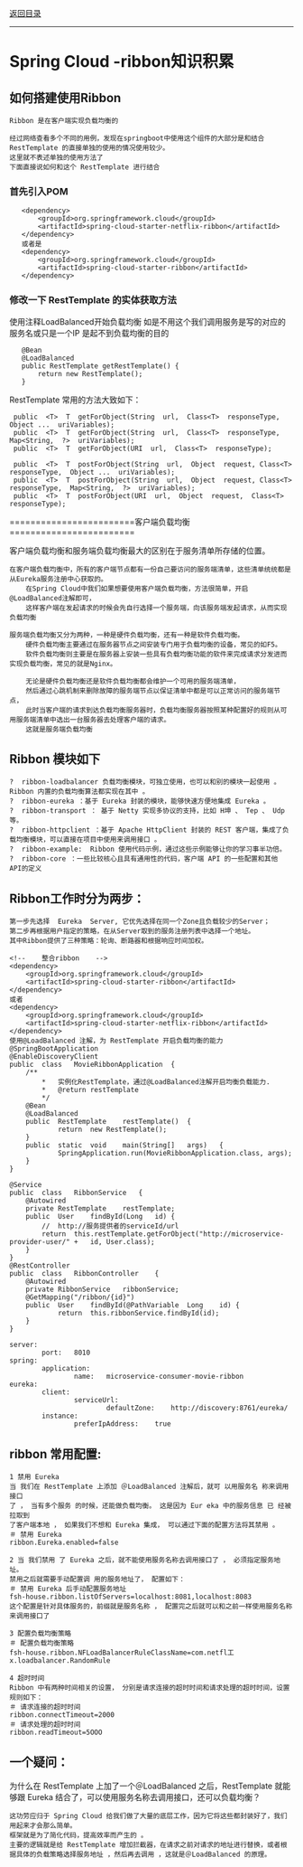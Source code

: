 <p>
    <a href="#" onclick="refreshContent('springcloud')">返回目录</a>
</p>

---

# Spring Cloud -ribbon知识积累

## 如何搭建使用Ribbon

    Ribbon 是在客户端实现负载均衡的
    
    经过网络查看多个不同的用例，发现在springboot中使用这个组件的大部分是和结合RestTemplate 的直接单独的使用的情况使用较少。
    这里就不表述单独的使用方法了
    下面直接说如何和这个 RestTemplate 进行结合

### 首先引入POM

       <dependency>
           <groupId>org.springframework.cloud</groupId>
           <artifactId>spring-cloud-starter-netflix-ribbon</artifactId>
       </dependency> 
       或者是
       <dependency> 
           <groupId>org.springframework.cloud</groupId>
           <artifactId>spring-cloud-starter-ribbon</artifactId> 
       </dependency>

### 修改一下 RestTemplate 的实体获取方法

使用注释LoadBalanced开始负载均衡 如是不用这个我们调用服务是写的对应的服务名或只是一个IP 是起不到负载均衡的目的

       @Bean
       @LoadBalanced
       public RestTemplate getRestTemplate() {
           return new RestTemplate();
       }

RestTemplate 常用的方法大致如下：

     public  <T>  T  getForObject(String  url,  Class<T>  responseType, Object ...  uriVariables); 
     public  <T>  T  getForObject(String  url,  Class<T>  responseType, Map<String,  ?>  uriVariables); 
     public  <T>  T  getForObject(URI  url,  Class<T>  responseType);
     
     public  <T>  T  postForObject(String  url,  Object  request, Class<T>  responseType,  Object ...  uriVariables); 
     public  <T>  T  postForObject(String  url,  Object  request, Class<T>  responseType,  Map<String,  ?>  uriVariables); 
     public  <T>  T  postForObject(URI  url,  Object  request,  Class<T>  responseType);

========================客户端负载均衡========================

客户端负载均衡和服务端负载均衡最大的区别在于服务清单所存储的位置。

    在客户端负载均衡中，所有的客户端节点都有一份自己要访问的服务端清单，这些清单统统都是从Eureka服务注册中心获取的。
        在Spring Cloud中我们如果想要使用客户端负载均衡，方法很简单，开启@LoadBalanced注解即可，
        这样客户端在发起请求的时候会先自行选择一个服务端，向该服务端发起请求，从而实现负载均衡
    
    服务端负载均衡又分为两种，一种是硬件负载均衡，还有一种是软件负载均衡。
        硬件负载均衡主要通过在服务器节点之间安装专门用于负载均衡的设备，常见的如F5。
        软件负载均衡则主要是在服务器上安装一些具有负载均衡功能的软件来完成请求分发进而实现负载均衡，常见的就是Nginx。
        
        无论是硬件负载均衡还是软件负载均衡都会维护一个可用的服务端清单，
        然后通过心跳机制来删除故障的服务端节点以保证清单中都是可以正常访问的服务端节点，
        此时当客户端的请求到达负载均衡服务器时，负载均衡服务器按照某种配置好的规则从可用服务端清单中选出一台服务器去处理客户端的请求。
        这就是服务端负载均衡

## Ribbon 模块如下

    ?  ribbon-loadbalancer 负载均衡模块，可独立使用，也可以和别的模块一起使用 。Ribbon 内置的负载均衡算法都实现在其中 。
    ?  ribbon-eureka ：基于 Eureka 封装的模块，能够快速方便地集成 Eureka 。
    ?  ribbon-transport ： 基于 Netty 实现多协议的支持，比如 H坤 、 Tep 、 Udp 等。
    ?  ribbon-httpclient ：基于 Apache HttpClient 封装的 REST 客户端，集成了负载均衡模块，可以直接在项目中使用来调用接口 。
    ?  ribbon-example:  Ribbon 使用代码示例，通过这些示例能够让你的学习事半功倍。
    ?  ribbon-core ：一些比较核心且具有通用性的代码，客户端 API 的一些配置和其他 API的定义 

## Ribbon工作时分为两步：

    第一步先选择	Eureka	Server,	它优先选择在同一个Zone且负载较少的Server；
    第二步再根据用户指定的策略，在从Server取到的服务注册列表中选择一个地址。
    其中Ribbon提供了三种策略：轮询、断路器和根据响应时间加权。

    <!--	整合ribbon	-->
    <dependency>
        <groupId>org.springframework.cloud</groupId>
        <artifactId>spring-cloud-starter-ribbon</artifactId>
    </dependency>
    或者
    <dependency>
        <groupId>org.springframework.cloud</groupId>
        <artifactId>spring-cloud-starter-netflix-ribbon</artifactId>
    </dependency>
    使用@LoadBalanced 注解，为 RestTemplate 开启负载均衡的能力
    @SpringBootApplication
    @EnableDiscoveryClient
    public	class	MovieRibbonApplication	{
        /**
            *	实例化RestTemplate，通过@LoadBalanced注解开启均衡负载能力.
            *	@return	restTemplate
            */
        @Bean
        @LoadBalanced
        public	RestTemplate	restTemplate()	{
                return	new	RestTemplate();
        }
        public	static	void	main(String[]	args)	{
                SpringApplication.run(MovieRibbonApplication.class,	args);
        }
    }

    @Service
    public	class	RibbonService	{
        @Autowired
        private	RestTemplate	restTemplate;
        public	User	findById(Long	id)	{
            //	http://服务提供者的serviceId/url
            return	this.restTemplate.getForObject("http://microservice-provider-user/"	+	id,	User.class);
        }
    }
    @RestController
    public	class	RibbonController	{
        @Autowired
        private	RibbonService	ribbonService;
        @GetMapping("/ribbon/{id}")
        public	User	findById(@PathVariable	Long	id)	{
                return	this.ribbonService.findById(id);
        }
    }
    
    server:
            port:	8010
    spring:
            application:
                    name:	microservice-consumer-movie-ribbon
    eureka:
            client:
                    serviceUrl:
                            defaultZone:	http://discovery:8761/eureka/
            instance:
                    preferIpAddress:	true

## ribbon 常用配置:

    1 禁用 Eureka
    当 我们在 RestTemplate 上添加 ＠LoadBalanced 注解后，就可 以用服务名 称来调用接口
    了 ， 当有多个服务 的时候，还能做负载均衡。 这是因为 Eur eka 中的服务信息 已 经被拉取到
    了客户端本地 ， 如果我们不想和 Eureka 集成， 可以通过下面的配置方法将其禁用 。
    ＃ 禁用 Eureka
    ribbon.Eureka.enabled=false

    2 当 我们禁用 了 Eureka 之后，就不能使用服务名称去调用接口了 ， 必须指定服务地址。
    禁用之后就需要手动配置调 用的服务地址了， 配置如下：
    ＃ 禁用 Eureka 后手动配置服务地址
    fsh-house.ribbon.listOfServers=localhost:8081,localhost:8083
    这个配置是针对具体服务的，前缀就是服务名称 ， 配置完之后就可以和之前一样使用服务名称来调用接口了

    3 配置负载均衡策略
    ＃ 配置负载均衡策略
    fsh-house.ribbon.NFLoadBalancerRuleClassName=com.netfl工x.loadbalancer.RandomRule

    4 超时时间
    Ribbon 中有两种时间相关的设置， 分别是请求连接的超时时间和请求处理的超时时间，设置规则如下：
    ＃ 请求连接的超时时间
    ribbon.connectTimeout=2000
    ＃ 请求处理的超时时间
    ribbon.readTimeout=5OOO

## 一个疑问：

为什么在 RestTemplate 上加了一个＠LoadBalanced 之后，RestTemplate 就能够跟 Eureka 结合了，可以使用服务名称去调用接口，还可以负载均衡？

    这功劳应归于 Spring Cloud 给我们做了大量的底层工作，因为它将这些都封装好了，我们用起来才会那么简单。
    框架就是为了简化代码，提高效率而产生的 。
    主要的逻辑就是给 RestTemplate 增加拦截器，在请求之前对请求的地址进行替换，或者根据具体的负载策略选择服务地址 ，然后再去调用 ，这就是＠LoadBalanced 的原理。
    
    
  